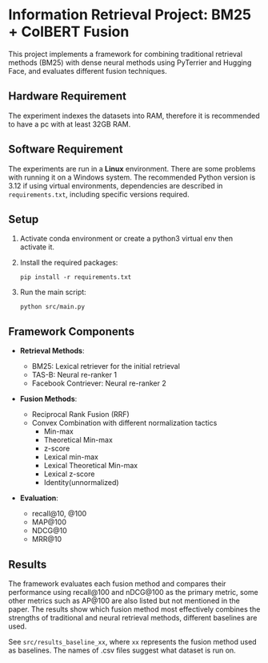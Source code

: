 # Information Retrieval Project: BM25 + ColBERT Fusion

This project implements a framework for combining traditional retrieval methods (BM25) with dense neural methods using PyTerrier and Hugging Face, and evaluates different fusion techniques.

## Hardware Requirement
The experiment indexes the datasets into RAM, therefore it is recommended to have a pc with at least 32GB RAM. 

## Software Requirement
The experiments are run in a **Linux** environment. There are some problems with running it on a Windows system. The recommended Python version is 3.12 if using virtual environments, dependencies are described in `requirements.txt`, including specific versions required.


## Setup

1. Activate conda environment or create a python3 virtual env then activate it.

2. Install the required packages:
   ```
   pip install -r requirements.txt
   ```

3. Run the main script:
   ```
   python src/main.py
   ```

## Framework Components

- **Retrieval Methods**:
  - BM25:  Lexical retriever for the initial retrieval
  - TAS-B: Neural re-ranker 1
  - Facebook Contriever: Neural re-ranker 2
  
- **Fusion Methods**:
  - Reciprocal Rank Fusion (RRF)
  - Convex Combination with different normalization tactics
    - Min-max
    - Theoretical Min-max
    - z-score
    - Lexical min-max
    - Lexical Theoretical Min-max
    - Lexical z-score
    - Identity(unnormalized)
- **Evaluation**:
  - recall@10, @100
  - MAP@100
  - NDCG@10
  - MRR@10

## Results

The framework evaluates each fusion method and compares their performance using recall@100 and nDCG@100 as the primary metric, some other metrics such as AP@100 are also listed but not mentioned in the paper. The results show which fusion method most effectively combines the strengths of traditional and neural retrieval methods, different baselines are used. 

See `src/results_baseline_xx`, where `xx` represents the fusion method used as baselines. The names of .csv files suggest what dataset is run on.
